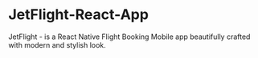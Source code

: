 # JetFlight-React-App
 JetFlight - is a React Native Flight Booking Mobile app beautifully crafted with modern and stylish look. 
